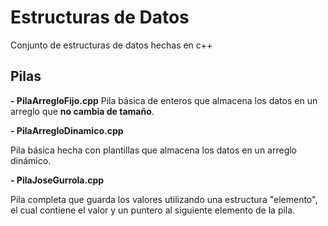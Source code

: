 # Estructuras de Datos

Conjunto de estructuras de datos hechas en c++


## Pilas

**- PilaArregloFijo.cpp**
Pila básica de enteros que almacena los datos en un arreglo que **no cambia de tamaño**.

**- PilaArregloDinamico.cpp**

Pila básica hecha con plantillas que almacena los datos en un arreglo dinámico.

**- PilaJoseGurrola.cpp**

Pila completa que guarda los valores utilizando una estructura "elemento",  el cual contiene el valor y un puntero al siguiente elemento de la pila.
